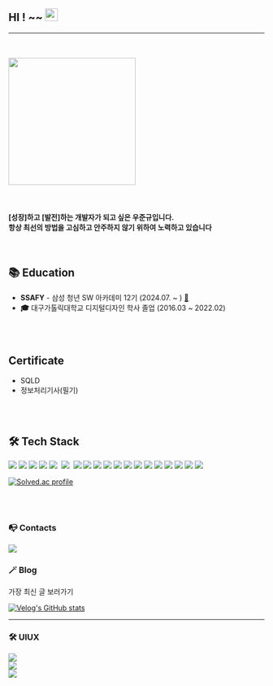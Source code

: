 

<h2>HI ! ~~ <img src="https://media.giphy.com/media/hvRJCLFzcasrR4ia7z/giphy.gif" width="25" /></h2>
<div align="left">

---
<div align="left">

<br>
<br>

<div>
<img src="https://media0.giphy.com/media/v1.Y2lkPTc5MGI3NjExdWxtaHlkNW5rdG93N2xyZzFiZ3UzN2pwOG9lb3B3eXMyeXBrMm1jdiZlcD12MV9pbnRlcm5hbF9naWZfYnlfaWQmY3Q9Zw/p4NLw3I4U0idi/giphy.gif" style="height: 250px;" />
</div>
<br>
<br>


#### [**성장**]하고 [**발전**]하는 개발자가 되고 싶은 **우준규**입니다.<br>  항상 최선의 방법을 고심하고 안주하지 않기 위하여 노력하고 있습니다

<br>

<div align="left">



## 📚 Education

- **SSAFY** - 삼성 청년 SW 아카데미 12기 (2024.07. ~ ) [:link:](https://www.ssafy.com/ksp/jsp/swp/swpMain.jsp)
- **🎓** 대구가톨릭대학교 디지털디자인 학사 졸업 (2016.03 ~ 2022.02)

</td>
</tr>
<tr>
<td align="left" valign="top" width="58%">

<br>
<br>

##  Certificate
- SQLD
- 정보처리기사(필기)

<br>
<br>

## 🛠 Tech Stack

<div>
<img src="https://img.shields.io/badge/Python-3776AB?style=flat-square&logo=Python&logoColor=white"/>
<img src="https://img.shields.io/badge/HTML-E34F26?style=flat-square&logo=HTML5&logoColor=white"/>
<img src="https://img.shields.io/badge/CSS3-F68212?style=flat-square&logo=CSS3&logoColor=white"/>
<img src="https://img.shields.io/badge/Git-F05032?style=flat-square&logo=Git&logoColor=white"/>
<img src="https://img.shields.io/badge/github-181717.svg?style=for-the-badge&logo=github&logoColor=white" />&nbsp
<img src="https://img.shields.io/badge/Notion-F3F3F3.svg?style=for-the-badge&logo=notion&logoColor=black" />&nbsp
<img src="https://img.shields.io/badge/JavaScript-F7DF1E?style=flat-square&logo=JavaScript&logoColor=black"/>
<img src="https://img.shields.io/badge/TypeScript-3178C6?style=flat-square&logo=TypeScript&logoColor=white"/>
<img src="https://img.shields.io/badge/React-61DAFB?style=flat-square&logo=React&logoColor=black"/>
<img src="https://img.shields.io/badge/Next.js-000000?style=flat-square&logo=Next.js&logoColor=white"/>
<img src="https://img.shields.io/badge/Zustand-000000?style=flat-square&logo=React&logoColor=white"/>
<img src="https://img.shields.io/badge/Tailwind_CSS-06B6D4?style=flat-square&logo=TailwindCSS&logoColor=white"/>
<img src="https://img.shields.io/badge/styled--components-DB7093?style=flat-square&logo=styled-components&logoColor=white"/>
<img src="https://img.shields.io/badge/Vite-646CFF?style=flat-square&logo=Vite&logoColor=white"/>
<img src="https://img.shields.io/badge/MySQL-4479A1?style=flat-square&logo=MySQL&logoColor=white"/>
<img src="https://img.shields.io/badge/Figma-F24E1E?style=flat-square&logo=Figma&logoColor=white"/>
<img src="https://img.shields.io/badge/Adobe_XD-FF61F6?style=flat-square&logo=Adobe-XD&logoColor=white"/>
<img src="https://img.shields.io/badge/GitHub_Actions-2088FF?style=flat-square&logo=GitHub-Actions&logoColor=white"/>
<img src="https://img.shields.io/badge/Jira-0052CC?style=flat-square&logo=Jira&logoColor=white"/>
</div>

<div align="left">
 
[![Solved.ac profile](http://mazassumnida.wtf/api/v2/generate_badge?boj=dnwnsrb11)](https://solved.ac/profile/wlsrb22222/solved)

<br>
<br>

<h3 >📭 Contacts</h3>
<a href="https://velog.io/@dnwnsrb11/posts"><img src="https://img.shields.io/badge/Tech%20Blog-11B48A?style=flat-square&logo=Vimeo&logoColor=white&link=https://velog.io/@zaman17"/></a>

<h3 >🪄 Blog </h3>
 <p>가장 최신 글 보러가기<p>

[![Velog's GitHub stats](https://velog-readme-stats.vercel.app/api?name=dnwnsrb11&color=dark)](https://velog.io/@dnwnsrb11)


</td>

---
<div align="left">

### 🛠 UIUX
<div align="left">
<a href="https://iac.knu.ac.kr/"><img src="https://iac.knu.ac.kr/assets/images/cmn/hd-logo_w.svg"/></a> <br>
<a href="https://www.toever.co.kr/main/index"><img src="https://encrypted-tbn0.gstatic.com/images?q=tbn:ANd9GcQ6oPz_Pdvo_rc9hCBDzDGvizyx2yrRyyKwpPPYHi3eDpRk2VCS29wWD5MGIIc9phx841Y&usqp=CAU"/></a> <br>
<a href="https://www.doldol.net/"><img src="https://www.doldol.net/resources/dist/img/cmn/hd-logo.svg"/></a>








<!--
**Woojungyu/Woojungyu** is a ✨ _special_ ✨ repository because its `README.md` (this file) appears on your GitHub profile.

Here are some ideas to get you started:

- 🔭 I’m currently working on ...
- 🌱 I’m currently learning ...
- 👯 I’m looking to collaborate on ...
- 🤔 I’m looking for help with ...
- 💬 Ask me about ...
- 📫 How to reach me: ...
- 😄 Pronouns: ...
- ⚡ Fun fact: ...
-->

